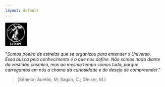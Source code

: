 ```yaml
---
layout: default
---
```


<img class="image-profiler" src="euterpe.png" width="70">

"_Somos poeira de estrelas que se organizou para entender o Universo. Essa busca pelo conhecimento é o que nos define. Não somos nada diante da vastidão cósmica, mas ao mesmo tempo somos tudo, porque carregamos em nós a chama da curiosidade e do desejo de compreender_."

>(Sêneca; Aurélio, M; Sagan, C.; Gleiser, M.)